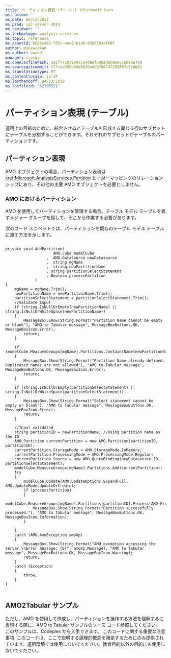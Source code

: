 ```yaml
---
title: パーティション表現 (テーブル) |Microsoft Docs
ms.custom: ''
ms.date: 06/13/2017
ms.prod: sql-server-2014
ms.reviewer: ''
ms.technology: analysis-services
ms.topic: reference
ms.assetid: b606cd63-755c-4ac0-b19b-95b5363afbdf
author: minewiskan
ms.author: owend
manager: craigg
ms.openlocfilehash: 3a1f7718c984c564d8ef000adeb9605768e6a70d
ms.sourcegitcommit: f7fced330b64d6616aeb8766747295807c92dd41
ms.translationtype: MT
ms.contentlocale: ja-JP
ms.lasthandoff: 04/23/2019
ms.locfileid: "62795521"
---
```

# <a name="partition-representation-tabular"></a>パーティション表現 (テーブル)
  運用上の目的のために、結合させるとテーブルを形成する異なる行のサブセットにテーブルを分割することができます。それぞれのサブセットがテーブルのパーティションです。  
  
## <a name="partition-representation"></a>パーティション表現  
 AMO オブジェクトの場合、パーティション表現は <xref:Microsoft.AnalysisServices.Partition> と一対一マッピングのリレーションシップにあり、その他の主要 AMO オブジェクトを必要としません。  
  
### <a name="partition-in-amo"></a>AMO におけるパーティション  
 AMO を使用してパーティションを管理する場合、テーブル モデル テーブルを表すメジャー グループを探して、そこから作業する必要があります。  
  
 次のコード スニペットでは、パーティションを既存のテーブル モデル テーブルに渡す方法を示します。  
  
```  
  
private void AddPartition(  
                     AMO.Cube modelCube  
                  ,  AMO.DataSource newDatasource  
                  ,  string mgName  
                  ,  string newPartitionName  
                  , string partitionSelectStatement  
                  , Boolean processPartition  
             )  
{  
    mgName = mgName.Trim();  
    newPartitionName = newPartitionName.Trim();  
    partitionSelectStatement = partitionSelectStatement.Trim();  
    //Validate Input  
    if (string.IsNullOrEmpty(newPartitionName) || string.IsNullOrWhiteSpace(newPartitionName))  
    {  
        MessageBox.Show(String.Format("Partition Name cannot be empty or blank"), "AMO to Tabular message", MessageBoxButtons.OK, MessageBoxIcon.Error);  
        return;  
    }  
  
    if (modelCube.MeasureGroups[mgName].Partitions.ContainsName(newPartitionName))  
    {  
        MessageBox.Show(String.Format("Partition Name already defined. Duplicated names are not allowed"), "AMO to Tabular message", MessageBoxButtons.OK, MessageBoxIcon.Error);  
        return;  
    }  
  
    if (string.IsNullOrEmpty(partitionSelectStatement) || string.IsNullOrWhiteSpace(partitionSelectStatement))  
    {  
        MessageBox.Show(String.Format("Select statement cannot be empty or blank"), "AMO to Tabular message", MessageBoxButtons.OK, MessageBoxIcon.Error);  
        return;  
    }  
  
    //Input validated  
    string partitionID = newPartitionName; //Using partition name as the ID  
    AMO.Partition currentPartition = new AMO.Partition(partitionID, partitionID);  
    currentPartition.StorageMode = AMO.StorageMode.InMemory;  
    currentPartition.ProcessingMode = AMO.ProcessingMode.Regular;  
    currentPartition.Source = new AMO.QueryBinding(newDatasource.ID, partitionSelectStatement);  
    modelCube.MeasureGroups[mgName].Partitions.Add(currentPartition);  
    try  
    {  
        modelCube.Update(AMO.UpdateOptions.ExpandFull, AMO.UpdateMode.UpdateOrCreate);  
        if (processPartition)  
        {  
            modelCube.MeasureGroups[mgName].Partitions[partitionID].Process(AMO.ProcessType.ProcessFull);  
            MessageBox.Show(String.Format("Partition successfully processed."), "AMO to Tabular message", MessageBoxButtons.OK, MessageBoxIcon.Information);  
        }  
  
    }  
    catch (AMO.AmoException amoXp)  
    {  
        MessageBox.Show(String.Format("AMO exception accessing the server.\nError message: {0}", amoXp.Message), "AMO to Tabular message", MessageBoxButtons.OK, MessageBoxIcon.Warning);  
        return;  
    }  
    catch (Exception)  
    {  
        throw;  
    }  
}  
  
```  
  
## <a name="amo2tabular-sample"></a>AMO2Tabular サンプル  
 ただし、AMO を使用して作成し、パーティションを操作する方法を理解するに表現する際に、AMO to Tabular サンプルのソース コード参照してください。 このサンプルは、Codeplex から入手できます。 このコードに関する重要な注意事項: このコードは、ここで説明する論理的概念を補足するためにのみ提供されています。運用環境では使用しないでください。教育目的以外の目的にも使用しないでください。  
  
  
